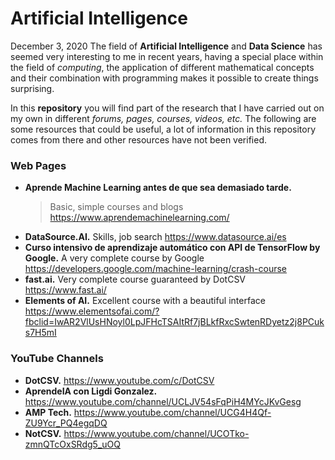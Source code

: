# Artificial Intelligence
December 3, 2020
The field of **Artificial Intelligence** and **Data Science** has seemed very interesting to me in recent years, having a special place within the field of *computing*, the application of different mathematical concepts and their combination with programming makes it possible to create things surprising.

In this **repository** you will find part of the research that I have carried out on my own in different *forums, pages, courses, videos, etc.* The following are some resources that could be useful, a lot of information in this repository comes from there and other resources have not been verified.

### Web Pages
- **Aprende Machine Learning antes de que sea demasiado tarde.**
  >Basic, simple courses and blogs
  https://www.aprendemachinelearning.com/
- **DataSource.AI.**
  Skills, job search
  https://www.datasource.ai/es
- **Curso intensivo de aprendizaje automático con API de TensorFlow by Google.**
  A very complete course by Google
  https://developers.google.com/machine-learning/crash-course
- **fast.ai.**
  Very complete course guaranteed by DotCSV
  https://www.fast.ai/
- **Elements of AI.**
  Excellent course with a beautiful interface
  https://www.elementsofai.com/?fbclid=IwAR2VlUsHNoyl0LpJFHcTSAItRf7jBLkfRxcSwtenRDyetz2j8PCuks7H5mI
 ### YouTube Channels
- **DotCSV.**
  https://www.youtube.com/c/DotCSV
- **AprendeIA con Ligdi Gonzalez.**
  https://www.youtube.com/channel/UCLJV54sFqPiH4MYcJKvGesg
- **AMP Tech.**
  https://www.youtube.com/channel/UCG4H4Qf-ZU9Ycr_PQ4egqDQ
- **NotCSV.**
  https://www.youtube.com/channel/UCOTko-zmnQTcOxSRdg5_uOQ
